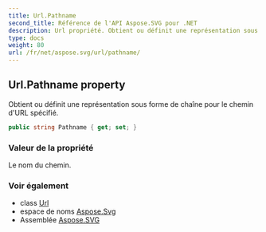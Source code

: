 ```yaml
---
title: Url.Pathname
second_title: Référence de l'API Aspose.SVG pour .NET
description: Url propriété. Obtient ou définit une représentation sous forme de chaîne pour le chemin dURL spécifié.
type: docs
weight: 80
url: /fr/net/aspose.svg/url/pathname/
---
```

## Url.Pathname property

Obtient ou définit une représentation sous forme de chaîne pour le chemin d'URL spécifié.

```csharp
public string Pathname { get; set; }
```

### Valeur de la propriété

Le nom du chemin.

### Voir également

* class [Url](../)
* espace de noms [Aspose.Svg](../../url/)
* Assemblée [Aspose.SVG](../../../)


